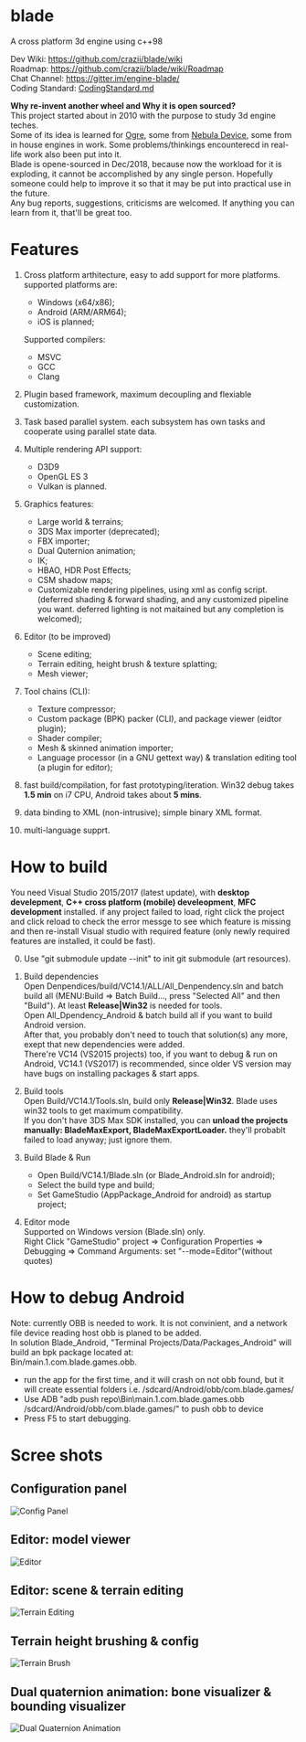 # blade
A cross platform 3d engine using c++98    

Dev Wiki:  https://github.com/crazii/blade/wiki  
Roadmap:  https://github.com/crazii/blade/wiki/Roadmap  
Chat Channel: https://gitter.im/engine-blade/  
Coding Standard: [CodingStandard.md](https://github.com/crazii/blade/blob/master/Document/CodingStandard.md)

**Why re-invent another wheel and Why it is open sourced?**  
This project started about in 2010 with the purpose to study 3d engine teches.  
Some of its idea is learned for [Ogre](https://www.ogre3d.org/), some from [Nebula Device](https://sourceforge.net/projects/nebulaengine/), some from in house engines in work. Some problems/thinkings encounterecd in real-life work also been put into it.  
Blade is opene-sourced in Dec/2018, because now the workload for it is exploding, it cannot be accomplished by any single person. Hopefully someone could help to improve it so that it may be put into practical use in the future.  
Any bug reports, suggestions, criticisms are welcomed. If anything you can learn from it, that'll be great too.    


# Features
  1. Cross platform arthitecture, easy to add support for more platforms. supported platforms are:  
      * Windows (x64/x86);  
      * Android (ARM/ARM64);  
      * iOS is planned;  
      
      Supported compilers:
      * MSVC 
      * GCC
      * Clang
      
  2. Plugin based framework, maximum decoupling and flexiable customization.  
  3. Task based parallel system. each subsystem has own tasks and cooperate using parallel state data.  
  4. Multiple rendering API support:
      * D3D9  
      * OpenGL ES 3  
      * Vulkan is planned.  
  5. Graphics features:  
      * Large world & terrains;  
      * 3DS Max importer (deprecated);  
      * FBX importer;
      * Dual Quternion animation;  
      * IK;  
      * HBAO, HDR Post Effects;  
      * CSM shadow maps;  
      * Customizable rendering pipelines, using xml as config script. (deferred shading & forward shading, and any customized pipeline you want. deferred lighting is not maitained but any completion is welcomed);  
  6. Editor (to be improved)  
      * Scene editing;  
      * Terrain editing, height brush & texture splatting;  
      * Mesh viewer;  
      
  7. Tool chains (CLI):  
      * Texture compressor;  
      * Custom package (BPK) packer (CLI), and package viewer (eidtor plugin);  
      * Shader compiler;  
      * Mesh & skinned animation importer;  
      * Language processor (in a GNU gettext way) & translation editing tool (a plugin for editor);
  8. fast build/compilation, for fast prototyping/iteration. Win32 debug takes **1.5 min** on i7 CPU, Android takes about **5 mins**.  
  9. data binding to XML (non-intrusive); simple binary XML format.  
  10. multi-language supprt.  

# How to build
You need Visual Studio 2015/2017 (latest update), with **desktop develepment**, **C++ cross platform (mobile) develeopment**, **MFC development** installed. if any project failed to load, right click the project and click reload to check the error messge to see which feature is missing and then re-install Visual studio with required feature (only newly required features are installed, it could be fast).  

  0. Use "git submodule update --init" to init git submodule (art resources).  

  1. Build dependencies  
    Open Denpendices/build/VC14.1/ALL/All_Denpendency.sln and batch build all (MENU:Build => Batch Build..., press "Selected All" and then "Build"). At least **Release|Win32** is needed for tools.  
    Open All_Dpendency_Android & batch build all if you want to build Android version.  
    After that, you probably don't need to touch that solution(s) any more, exept that new dependencies were added.  
    There're VC14 (VS2015 projects) too, if you want to debug & run on Android, VC14.1 (VS2017) is recommended, since older VS version may have bugs on installing packages & start apps.  
    
  2. Build tools  
    Open Build/VC14.1/Tools.sln, build only **Release|Win32**. Blade uses win32 tools to get maximum compatibility.  
    If you don't have 3DS Max SDK installed, you can **unload the projects manually: BladeMaxExport, BladeMaxExportLoader.** they'll probablt failed to load anyway; just ignore them.  
    
  3. Build Blade & Run  
      * Open Build/VC14.1/Blade.sln (or Blade_Android.sln for android);  
      * Select the build type and build;  
      * Set GameStudio (AppPackage_Android for android) as startup project;  
   
   4. Editor mode  
    Supported on Windows version (Blade.sln) only.  
    Right Click "GameStudio" project => Configuration Properties => Debugging => Command Arguments: set "--mode=Editor"(without quotes)  
    
# How to debug Android
  Note: currently OBB is needed to work. It is not convinient, and a network file device reading host obb is planed to be added.  
  In solution Blade_Android, "Terminal Projects/Data/Packages_Android" will build an bpk package located at:  
  Bin/main.1.com.blade.games.obb.
  * run the app for the first time, and it will crash on not obb found, but it will create essential folders i.e. /sdcard/Android/obb/com.blade.games/  
  * Use ADB "adb push repo\Bin\main.1.com.blade.games.obb /sdcard/Android/obb/com.blade.games/" to push obb to device
  * Press F5 to start debugging.
  

# Scree shots
 ## Configuration panel  
 ![Config Panel](https://raw.githubusercontent.com/crazii/blade/master/Document/ScreenShots/config_panel.jpg)
 ## Editor: model viewer  
 ![Editor](https://raw.githubusercontent.com/crazii/blade/master/Document/ScreenShots/editor.jpg)
 ## Editor: scene & terrain editing  
 ![Terrain Editing](https://raw.githubusercontent.com/crazii/blade/master/Document/ScreenShots/editor_terrain.jpg)
 ## Terrain height brushing & config  
 ![Terrain Brush](https://raw.githubusercontent.com/crazii/blade/master/Document/ScreenShots/terrain_brush.jpg)
 ## Dual quaternion animation: bone visualizer & bounding visualizer  
 ![Dual Quaternion Animation](https://raw.githubusercontent.com/crazii/blade/master/Document/ScreenShots/animation.jpg)
